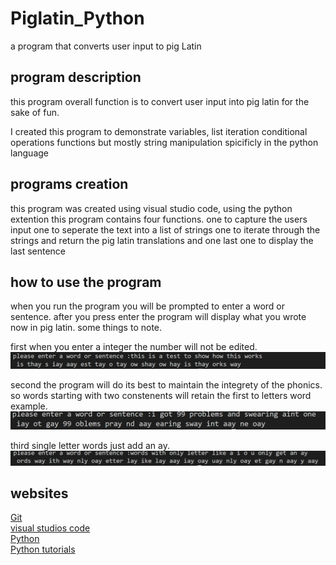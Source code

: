 # Piglatin_Python
a program that converts user input to pig Latin


## program description

this program overall function is to convert user input into pig latin for the sake of fun. 

I created this program to demonstrate 
variables,
list iteration
conditional
operations
functions
but mostly string manipulation
spicificly in the python language 


## programs creation

this program was created using visual studio code, using the python extention
this program contains four functions. 
one to capture the users input
one to seperate the text into a list of strings
one to iterate through the strings and return the pig latin translations
and one last one to display the last sentence

## how to use the program 

when you run the program you will be prompted to enter a word or sentence.
after you press enter the program will display what you wrote now in pig latin. 
some things to note.

first when you enter a integer the number will not be edited.
![integer example](https://github.com/bshort95/Piglatin_Python/blob/master/Capture.JPG?raw=true)

second the program will do its best to maintain the integrety of the phonics. so words starting with two constenents will retain the first to letters
word example.
![phonics example](https://github.com/bshort95/Piglatin_Python/blob/master/Capture1.JPG?raw=true)

third single letter words just add an ay.
![single letter example](https://github.com/bshort95/Piglatin_Python/blob/master/Capture3.JPG?raw=true)



## websites

[Git](https://git-scm.com/)  
[visual studios code](https://code.visualstudio.com/)  
[Python](https://www.python.org/)  
[Python tutorials](https://www.w3schools.com/python)
